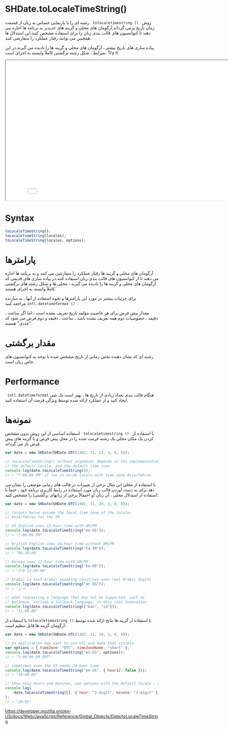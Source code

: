 # SHDate.toLocaleTimeString()

روش <code dir = "ltr"> tolocaletimestring () </code> رشته ای را با بازنمایی حساس به زبان از قسمت زمان تاریخ برمی گرداند.آرگومان های محلی و گزینه های جدیدتر به برنامه ها اجازه می دهند تا کنوانسیون های قالب بندی زبان را برای استفاده مشخص کنند.این استدلال ها همچنین می توانند رفتار عملکرد را سفارشی کنند.

پیاده سازی های تاریخ بیشتر ، آرگومان های محلی و گزینه ها را نادیده می گیرند.در این شرایط ، شکل رشته برگشتی کاملاً وابسته به اجرای است.
Try it

<iframe style="width: 830px; height: 460px;" src="/SHDateTime-js/examples/live.html?function=getHours" title="MDN Web Docs Interactive Example" loading="lazy"></iframe>
<br/>

# Syntax

```js
toLocaleTimeString();
toLocaleTimeString(locales);
toLocaleTimeString(locales, options);
```

# پارامترها

آرگومان های محلی و گزینه ها رفتار عملکرد را سفارشی می کنند و به برنامه ها اجازه می دهند تا از کنوانسیون های قالب بندی زبان استفاده کنند.در پیاده سازی های قدیمی که آرگومان های محلی و گزینه ها را نادیده می گیرند ، محلی ها و شکل رشته های برگشتی کاملاً وابسته به اجرای هستند.

برای جزئیات بیشتر در مورد این پارامترها و نحوه استفاده از آنها ، به سازنده <code dir = "ltr"> intl.datetimeformat () </code> مراجعه کنید.

مقدار پیش فرض برای هر خاصیت مؤلفه تاریخ تعریف نشده است ، اما اگر ساعت ، دقیقه ، خصوصیات دوم همه تعریف نشده باشد ، ساعت ، دقیقه و دوم فرض می شود که "عددی" هستند.

# مقدار برگشتی

رشته ای که نشان دهنده بخش زمانی از تاریخ مشخص شده با توجه به کنوانسیون های خاص زبان است.

# Performance

هنگام قالب بندی تعداد زیادی از تاریخ ها ، بهتر است یک شی <code dir = "ltr"> intl.datetimeformat </code> ایجاد کنید و از عملکرد ارائه شده توسط ویژگی فرمت آن استفاده کنید.

# نمونه‌ها

با استفاده از <code dir = "ltr"> tolocaletimestring () </code>
استفاده اساسی از این روش بدون مشخص کردن یک مکان محلی یک رشته فرمت شده را در محل پیش فرض و با گزینه های پیش فرض باز می گرداند.

```js
var date = new SHDate(SHDate.UTC(1402, 11, 12, 3, 0, 0));

// toLocaleTimeString() without arguments depends on the implementation,
// the default locale, and the default time zone
console.log(date.toLocaleTimeString());
// → "7:00:00 PM" if run in en-US locale with time zone Asia/Tehran
```

با استفاده از محلی
این مثال برخی از تغییرات در قالب های زمانی موضعی را نشان می دهد.برای به دست آوردن قالب زبان مورد استفاده در رابط کاربری برنامه خود ، حتماً با استفاده از استدلال محلی ، آن زبان (و احتمالاً برخی از زبانهای برگشتی) را مشخص کنید:

```js
var date = new SHDate(SHDate.UTC(1402, 11, 20, 3, 0, 0));

// formats below assume the local time zone of the locale;
// Asia/Tehran for the IR

// US English uses 12-hour time with AM/PM
console.log(date.toLocaleTimeString("en-US"));
// → "7:00:00 PM"

// British English uses 24-hour time without AM/PM
console.log(date.toLocaleTimeString("fa-IR"));
// → "06:30:00"

// Korean uses 12-hour time with AM/PM
console.log(date.toLocaleTimeString("ko-KR"));
// → "오후 12:00:00"

// Arabic in most Arabic speaking countries uses real Arabic digits
console.log(date.toLocaleTimeString("ar-EG"));
// → "٧:٠٠:٠٠ م"

// when requesting a language that may not be supported, such as
// Balinese, include a fallback language, in this case Indonesian
console.log(date.toLocaleTimeString(["ban", "id"]));
// → "11.00.00"
```

با استفاده از گزینه ها
نتایج ارائه شده توسط <code dir="ltr">tolocaletimestring ()</code> با استفاده از آرگومان گزینه ها قابل تنظیم است:

```js
var date = new SHDate(SHDate.UTC(1402, 11, 20, 3, 0, 0));

// an application may want to use UTC and make that visible
var options = { timeZone: "UTC", timeZoneName: "short" };
console.log(date.toLocaleTimeString("en-US", options));
// → "3:00:00 AM GMT"

// sometimes even the US needs 24-hour time
console.log(date.toLocaleTimeString("en-US", { hour12: false }));
// → "19:00:00"

// show only hours and minutes, use options with the default locale - use an empty array
console.log(
	date.toLocaleTimeString([], { hour: "2-digit", minute: "2-digit" })
);
// → "20:01"
```

https://developer.mozilla.org/en-US/docs/Web/JavaScript/Reference/Global_Objects/Date/toLocaleTimeString
